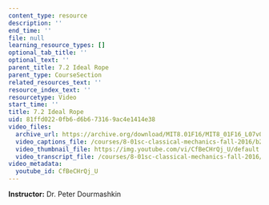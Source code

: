 ```yaml
---
content_type: resource
description: ''
end_time: ''
file: null
learning_resource_types: []
optional_tab_title: ''
optional_text: ''
parent_title: 7.2 Ideal Rope
parent_type: CourseSection
related_resources_text: ''
resource_index_text: ''
resourcetype: Video
start_time: ''
title: 7.2 Ideal Rope
uid: 81ffd022-0fb6-d6b6-7316-9ac4e1414e38
video_files:
  archive_url: https://archive.org/download/MIT8.01F16/MIT8_01F16_L07v02_360p.mp4
  video_captions_file: /courses/8-01sc-classical-mechanics-fall-2016/b28ff504157b5bb38f2726f024cbb728_CfBeCHrQj_U.vtt
  video_thumbnail_file: https://img.youtube.com/vi/CfBeCHrQj_U/default.jpg
  video_transcript_file: /courses/8-01sc-classical-mechanics-fall-2016/c7481cb04d36faea22c801884237bce0_CfBeCHrQj_U.pdf
video_metadata:
  youtube_id: CfBeCHrQj_U
---
```


**Instructor:** Dr. Peter Dourmashkin